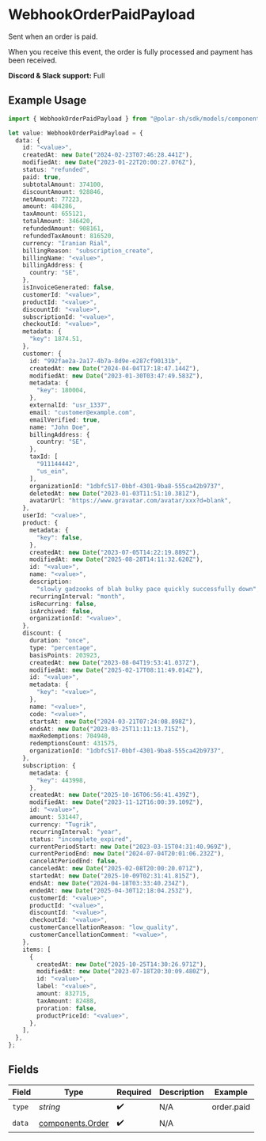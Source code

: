 # WebhookOrderPaidPayload

Sent when an order is paid.

When you receive this event, the order is fully processed and payment has been received.

**Discord & Slack support:** Full

## Example Usage

```typescript
import { WebhookOrderPaidPayload } from "@polar-sh/sdk/models/components/webhookorderpaidpayload.js";

let value: WebhookOrderPaidPayload = {
  data: {
    id: "<value>",
    createdAt: new Date("2024-02-23T07:46:28.441Z"),
    modifiedAt: new Date("2023-01-22T20:00:27.076Z"),
    status: "refunded",
    paid: true,
    subtotalAmount: 374100,
    discountAmount: 928846,
    netAmount: 77223,
    amount: 484286,
    taxAmount: 655121,
    totalAmount: 346420,
    refundedAmount: 908161,
    refundedTaxAmount: 816520,
    currency: "Iranian Rial",
    billingReason: "subscription_create",
    billingName: "<value>",
    billingAddress: {
      country: "SE",
    },
    isInvoiceGenerated: false,
    customerId: "<value>",
    productId: "<value>",
    discountId: "<value>",
    subscriptionId: "<value>",
    checkoutId: "<value>",
    metadata: {
      "key": 1874.51,
    },
    customer: {
      id: "992fae2a-2a17-4b7a-8d9e-e287cf90131b",
      createdAt: new Date("2024-04-04T17:18:47.144Z"),
      modifiedAt: new Date("2023-01-30T03:47:49.583Z"),
      metadata: {
        "key": 180004,
      },
      externalId: "usr_1337",
      email: "customer@example.com",
      emailVerified: true,
      name: "John Doe",
      billingAddress: {
        country: "SE",
      },
      taxId: [
        "911144442",
        "us_ein",
      ],
      organizationId: "1dbfc517-0bbf-4301-9ba8-555ca42b9737",
      deletedAt: new Date("2023-01-03T11:51:10.381Z"),
      avatarUrl: "https://www.gravatar.com/avatar/xxx?d=blank",
    },
    userId: "<value>",
    product: {
      metadata: {
        "key": false,
      },
      createdAt: new Date("2023-07-05T14:22:19.889Z"),
      modifiedAt: new Date("2025-08-28T14:11:32.620Z"),
      id: "<value>",
      name: "<value>",
      description:
        "slowly gadzooks of blah bulky pace quickly successfully down",
      recurringInterval: "month",
      isRecurring: false,
      isArchived: false,
      organizationId: "<value>",
    },
    discount: {
      duration: "once",
      type: "percentage",
      basisPoints: 203923,
      createdAt: new Date("2023-08-04T19:53:41.037Z"),
      modifiedAt: new Date("2025-02-17T08:11:49.014Z"),
      id: "<value>",
      metadata: {
        "key": "<value>",
      },
      name: "<value>",
      code: "<value>",
      startsAt: new Date("2024-03-21T07:24:08.898Z"),
      endsAt: new Date("2023-03-25T11:11:13.715Z"),
      maxRedemptions: 704940,
      redemptionsCount: 431575,
      organizationId: "1dbfc517-0bbf-4301-9ba8-555ca42b9737",
    },
    subscription: {
      metadata: {
        "key": 443998,
      },
      createdAt: new Date("2025-10-16T06:56:41.439Z"),
      modifiedAt: new Date("2023-11-12T16:00:39.109Z"),
      id: "<value>",
      amount: 531447,
      currency: "Tugrik",
      recurringInterval: "year",
      status: "incomplete_expired",
      currentPeriodStart: new Date("2023-03-15T04:31:40.969Z"),
      currentPeriodEnd: new Date("2024-07-04T20:01:06.232Z"),
      cancelAtPeriodEnd: false,
      canceledAt: new Date("2025-02-08T20:00:20.071Z"),
      startedAt: new Date("2025-10-09T02:31:41.815Z"),
      endsAt: new Date("2024-04-18T03:33:40.234Z"),
      endedAt: new Date("2025-04-30T12:18:04.253Z"),
      customerId: "<value>",
      productId: "<value>",
      discountId: "<value>",
      checkoutId: "<value>",
      customerCancellationReason: "low_quality",
      customerCancellationComment: "<value>",
    },
    items: [
      {
        createdAt: new Date("2025-10-25T14:30:26.971Z"),
        modifiedAt: new Date("2023-07-18T20:30:09.480Z"),
        id: "<value>",
        label: "<value>",
        amount: 832715,
        taxAmount: 82488,
        proration: false,
        productPriceId: "<value>",
      },
    ],
  },
};
```

## Fields

| Field                                                | Type                                                 | Required                                             | Description                                          | Example                                              |
| ---------------------------------------------------- | ---------------------------------------------------- | ---------------------------------------------------- | ---------------------------------------------------- | ---------------------------------------------------- |
| `type`                                               | *string*                                             | :heavy_check_mark:                                   | N/A                                                  | order.paid                                           |
| `data`                                               | [components.Order](../../models/components/order.md) | :heavy_check_mark:                                   | N/A                                                  |                                                      |